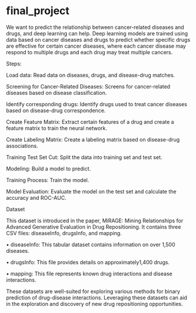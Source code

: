 # final_project
We want to predict the relationship between cancer-related diseases and drugs, and deep learning can help. Deep learning models are trained using data based on cancer diseases and drugs to predict whether specific drugs are effective for certain cancer diseases, where each cancer disease may respond to multiple drugs and each drug may treat multiple cancers.

Steps:

Load data: Read data on diseases, drugs, and disease-drug matches.

Screening for Cancer-Related Diseases: Screens for cancer-related diseases based on disease classification.

Identify corresponding drugs: Identify drugs used to treat cancer diseases based on disease-drug correspondence.

Create Feature Matrix: Extract certain features of a drug and create a feature matrix to train the neural network.

Create Labeling Matrix: Create a labeling matrix based on disease-drug associations.

Training Test Set Cut: Split the data into training set and test set.

Modeling: Build a model to predict.

Training Process: Train the model.

Model Evaluation: Evaluate the model on the test set and calculate the accuracy and ROC-AUC.

Dataset

This dataset is introduced in the paper, MiRAGE: Mining Relationships for Advanced Generative Evaluation in Drug Repositioning. It contains three CSV files: diseaseInfo, drugsInfo, and mapping.

•	diseaseInfo: This tabular dataset contains information on over 1,500 diseases.

•	drugsInfo: This file provides details on approximately1,400 drugs.

•	mapping: This file represents known drug interactions and disease interactions.

These datasets are well-suited for exploring various methods for binary prediction of drug-disease interactions. Leveraging these datasets can aid in the exploration and discovery of new drug repositioning opportunities.

